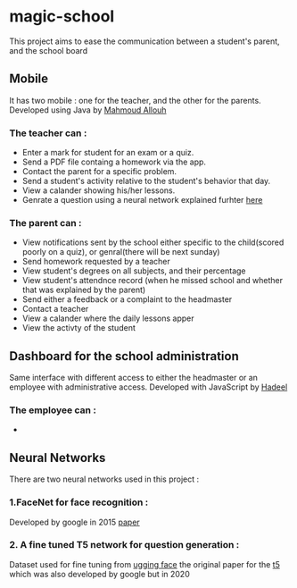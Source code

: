 # magic-school
This project aims to ease  the communication between a student's parent, and the school board  

## Mobile 
It has two mobile : one for the teacher, and the other for  the parents. Developed using Java by [Mahmoud Allouh](https://github.com/kanfoush) 
### The teacher can  : 
*  Enter a mark for student for an exam or a quiz. 
*  Send a PDF file containg a homework via the app. 
*  Contact the parent for a specific problem.
*  Send a student's activity relative to the student's behavior that day. 
*  View a calander showing his/her lessons.
*  Genrate a question using a neural network explained furhter [here](##Neural-Networks)
### The parent can : 
* View notifications sent by the school either specific to the child(scored poorly on a quiz), or genral(there will be next sunday)
* Send homework requested by a teacher 
* View student's degrees on all subjects, and their percentage 
* View student's attendnce record (when he missed school and whether that was explained by the parent)  
* Send either a feedback or a complaint to the headmaster 
* Contact a teacher 
* View a calander where the daily lessons apper 
* View the activty of the student 

## Dashboard for the school administration 
Same interface with different access to either the headmaster or an employee with administrative access. Developed with JavaScript by [Hadeel](https://github.com/HadeelKanas)
### The employee can :
* 




## Neural Networks 
There are two neural networks used in this project :
### 1.FaceNet for face recognition : 
Developed by google in 2015 [paper](https://arxiv.org/abs/1503.03832)

### 2. A fine tuned T5 network for question generation :
Dataset used for fine tuning from [ugging face](https://huggingface.co/datasets/iarfmoose/question_generator)
the original paper for the [t5](https://arxiv.org/abs/1910.10683) which was also developed by google but in 2020
